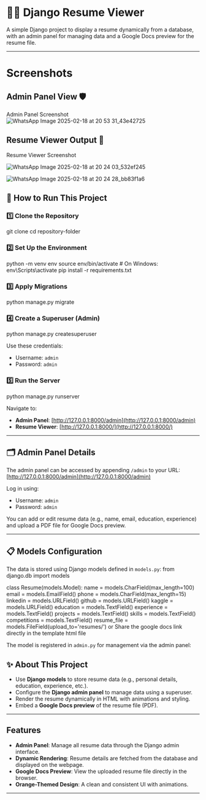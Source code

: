 
# 🧑‍💻 Django Resume Viewer

A simple Django project to display a resume dynamically from a database, with an admin panel for managing data and a Google Docs preview for the resume file. 

---


# Screenshots
## Admin Panel View 🛡️
Admin Panel Screenshot
![WhatsApp Image 2025-02-18 at 20 53 31_43e42725](https://github.com/user-attachments/assets/45e773d2-a4af-41b4-9562-c60242fa6e04)



## Resume Viewer Output 📄
Resume Viewer Screenshot

![WhatsApp Image 2025-02-18 at 20 24 03_532ef245](https://github.com/user-attachments/assets/94cc3ca2-09ba-4c19-bdb0-db725da6137b)

![WhatsApp Image 2025-02-18 at 20 24 28_bb83f1a6](https://github.com/user-attachments/assets/c671da1c-7870-4cff-b4c5-ba6c2369025c)


## 🚀 How to Run This Project

### 1️⃣ Clone the Repository
git clone [<repository-url>](https://github.com/ZENODIUM/Resume-Display-with-Django)
cd repository-folder

### 2️⃣ Set Up the Environment
python -m venv env
source env/bin/activate # On Windows: env\Scripts\activate
pip install -r requirements.txt


### 3️⃣ Apply Migrations
python manage.py migrate


### 4️⃣ Create a Superuser (Admin)
python manage.py createsuperuser

Use these credentials:
- Username: `admin`
- Password: `admin`

### 5️⃣ Run the Server
python manage.py runserver


Navigate to:
- **Admin Panel**: [http://127.0.0.1:8000/admin](http://127.0.0.1:8000/admin)
- **Resume Viewer**: [http://127.0.0.1:8000/](http://127.0.0.1:8000/)

---

## 🗂️ Admin Panel Details

The admin panel can be accessed by appending `/admin` to your URL:
[http://127.0.0.1:8000/admin](http://127.0.0.1:8000/admin)

Log in using:
- Username: `admin`
- Password: `admin`

You can add or edit resume data (e.g., name, email, education, experience) and upload a PDF file for Google Docs preview.

---

## 📋 Models Configuration

The data is stored using Django models defined in `models.py`:
from django.db import models

class Resume(models.Model):
name = models.CharField(max_length=100)
email = models.EmailField()
phone = models.CharField(max_length=15)
linkedin = models.URLField()
github = models.URLField()
kaggle = models.URLField()
education = models.TextField()
experience = models.TextField()
projects = models.TextField()
skills = models.TextField()
competitions = models.TextField()
resume_file = models.FileField(upload_to='resumes/') or Share the google docs link directly in the template html file



The model is registered in `admin.py` for management via the admin panel:



## ✨ About This Project

- Use **Django models** to store resume data (e.g., personal details, education, experience, etc.).
- Configure the **Django admin panel** to manage data using a superuser.
- Render the resume dynamically in HTML with animations and styling.
- Embed a **Google Docs preview** of the resume file (PDF).

---

## Features

- **Admin Panel**: Manage all resume data through the Django admin interface.
- **Dynamic Rendering**: Resume details are fetched from the database and displayed on the webpage.
- **Google Docs Preview**: View the uploaded resume file directly in the browser.
- **Orange-Themed Design**: A clean and consistent UI with animations.

---


